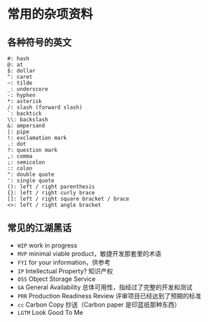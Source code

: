 # 常用的杂项资料

## 各种符号的英文

```
#: hash
@: at
$: dollar
^: caret
~: tilde
_: underscore
-: hyphen
*: asterisk
/: slash (forward slash)
`: backtick
\\: backslash
&: ampersand
|: pipe
!: exclamation mark
.: dot
?: question mark
,: comma
;: semicolon
:: colon
": double quote
': single quote
(): left / right parenthesis
{}: left / right curly brace
[]: left / right square bracket / brace
<>: left / right angle bracket
```

## 常见的江湖黑话

- `WIP` work in progress
- `MVP` minimal viable product，敏捷开发那套里的术语
- `FYI` for your information，供参考
- `IP` Intellectual Property? 知识产权
- `OSS` Object Storage Service
- `GA` General Availability 总体可用性，指经过了完整的开发和测试
- `PRR` Production Readiness Review 评审项目已经达到了预期的标准
- `cc` Carbon Copy 抄送（Carbon paper 是印蓝纸那种东西）
- `LGTM` Look Good To Me
